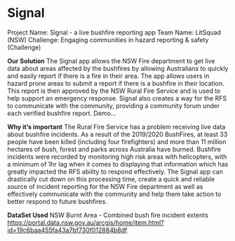 # Signal
Project Name: Signal - a live bushfire reporting app
Team Name: LitSquad (NSW)
Challenge: Engaging communities in hazard reporting & safety (Challenge)

<b>Our Solution</b>
The Signal app allows the NSW Fire department to get live data about areas affected by the bushfires by allowing Australians to quickly and easily report if there is a fire in their area.
The app allows users in hazard prone areas to submit a report if there is a bushfire in their location. This report is then approved by the NSW Rural Fire Service and is used to help support an emergency response. Signal also creates a way for the RFS to communicate with the community, providing a community forum under each verified bushfire report.
Demo...

<b>Why it’s important</b>
The Rural Fire Service has a problem receiving live data about bushfire incidents. 
As a result of the 2019/2020 BushFires, at least 33 people have been killed (including four firefighters) and more than 11 million hectares of bush, forest and parks across Australia have burned.
Bushfire incidents were recorded by monitoring high risk areas with helicopters, with a minimum of 1hr lag when it comes to displaying that information which has greatly impacted the RFS ability to respond effectively.
The Signal app can drastically cut down on this processing time, create a quick and reliable source of incident reporting for the NSW Fire department as well as effectively communicate with the community and help them take action to better respond to future bushfires.


<b>DataSet Used</b>
NSW Burnt Area - Combined bush fire incident extents
https://portal.data.nsw.gov.au/arcgis/home/item.html?id=19c6baa455fa43a7bf730f012884b8df

